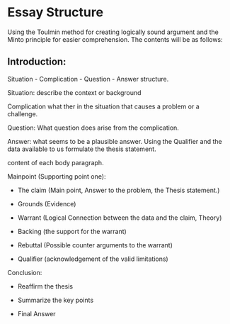 # Essay Structure


Using the Toulmin method for creating logically sound argument and the Minto principle for easier comprehension.
The contents will be as follows:

## Introduction:
Situation - Complication - Question - Answer structure.

Situation: describe the context or background

Complication what ther in the situation that causes a problem or a challenge.

Question: What question does arise from the complication.

Answer: what seems to be a plausible answer. Using the Qualifier and the data available to us formulate the thesis statement.


content of each body paragraph.

Mainpoint (Supporting point one):

- The claim  (Main point, Answer to the problem, the Thesis statement.)

- Grounds   (Evidence)

- Warrant   (Logical Connection between the data and the claim, Theory)

- Backing   (the support for the warrant)

- Rebuttal  (Possible counter arguments to the warrant)

- Qualifier (acknowledgement of the valid limitations)

Conclusion:

- Reaffirm the thesis 

- Summarize the key points

- Final Answer
  
